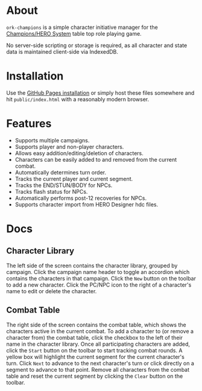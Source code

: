 # About

`ork-champions` is a simple character initiative manager for the [Champions/HERO System](https://www.herogames.com/)
table top role playing game.

No server-side scripting or storage is required, as all character and state data is maintained client-side via IndexedDB.

# Installation

Use the [GitHub Pages installation](https://alexhowansky.github.io/ork-champions/) or simply host these files somewhere
and hit `public/index.html` with a reasonably modern browser.

# Features

* Supports multiple campaigns.
* Supports player and non-player characters.
* Allows easy addition/editing/deletion of characters.
* Characters can be easily added to and removed from the current combat.
* Automatically determines turn order.
* Tracks the current player and current segment.
* Tracks the END/STUN/BODY for NPCs.
* Tracks flash status for NPCs.
* Automatically performs post-12 recoveries for NPCs.
* Supports character import from HERO Designer hdc files.

# Docs

## Character Library

The left side of the screen contains the character library, grouped by campaign. Click the campaign name header to toggle
an accordion which contains the characters in that campaign. Click the `New` button on the toolbar to add a new character.
Click the PC/NPC icon to the right of a character's name to edit or delete the character.

## Combat Table

The right side of the screen contains the combat table, which shows the characters active in the current combat. To add a
character to (or remove a character from) the combat table, click the checkbox to the left of their name in the character
library. Once all participating characters are added, click the `Start` button on the toolbar to start tracking combat
rounds. A yellow box will highlight the current segment for the current character's turn. Click `Next` to advance to the
next character's turn or click directly on a segment to advance to that point. Remove all characters from the combat table
and reset the current segment by clicking the `Clear` button on the toolbar.
